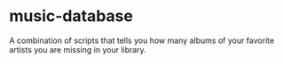 # music-database
A combination of scripts that tells you how many albums of your favorite artists you are missing in your library.
